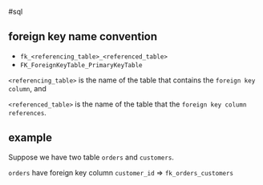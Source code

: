 #sql 

## foreign key name convention
- `fk_<referencing_table>_<referenced_table>` 
-  `FK_ForeignKeyTable_PrimaryKeyTable`

`<referencing_table>` is the name of the table that contains the `foreign key column`, and 

`<referenced_table>` is the name of the table that the `foreign key column references`.

## example
Suppose we have two table `orders` and `customers`.

`orders` have foreign key column `customer_id` => `fk_orders_customers`